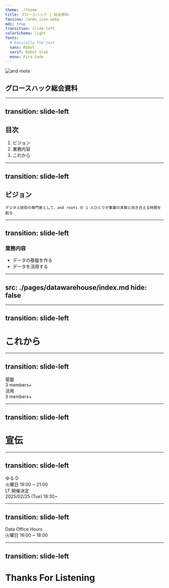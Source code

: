```yaml
---
theme: ./theme
title: グロースハック | 総会資料
favicon: /ando_icon.webp
mdc: true
transition: slide-left
colorSchema: light
fonts:
  # basically the text
  sans: Robot
  serif: Robot Slab
  mono: Fira Code
---
```


<img src="/ando_icon.webp" alt="and roots" class="w-[200px] h-auto mx-auto mb-5 rounded-xl" />

## グロースハック総会資料

---
transition: slide-left
---

## 目次

1. ビジョン
2. 業務内容
3. これから

---
transition: slide-left
---

## ビジョン

```
デジタル技術の専門家として、and roots の 1 人ひとりが事業の本質と向き合える時間を創る
```

---
transition: slide-left
---

### 業務内容

- データの基盤を作る
- データを活用する

---
src: ./pages/datawarehouse/index.md
hide: false
---

---
transition: slide-left
---

# これから

---
transition: slide-left
---

<div className="relative flex items-center w-[1400px] space-x-8 mx-auto h-full">
    <div className="border rounded-xl shadow-xl p-8 flex-1">
        <div className="text-[45px] font-semibold text-center mb-6">
            基盤
            <div className="text-gray-500 text-[28px]">
            3 members+
            </div>
        </div>
        <div className="space-y-8">
            <MemberCard
              name="谷口 健太"
              nickname="けんてぃー"
              imageSrc="https://ca.slack-edge.com/TL86R5GH1-UL86R5GV9-42d14dbc2420-512"
            />
            <MemberCard
              name="国分 拓也"
              nickname="くぶたく"
              imageSrc="https://ca.slack-edge.com/TL86R5GH1-U04DD6NLZQ9-8fe529d0275b-72"
            />
            <MemberCard
              name="笹本 卓臣"
              nickname="もてぃ"
              imageSrc="https://ca.slack-edge.com/TL86R5GH1-UMFSB9SNQ-69f53e3cc465-72"
            />
        </div>
    </div>
    <div className="border rounded-xl shadow-xl p-8 flex-1">
        <div className="text-[45px] font-semibold text-center mb-6">
            活用
            <div className="text-gray-500 text-[28px]">
            3 members+
            </div>
        </div>
        <div className="space-y-8">
            <MemberCard
              name="能村 優希"
              nickname="のむ"
              imageSrc="https://ca.slack-edge.com/TL86R5GH1-U0281NV010D-b0903e6ed514-512"
            />
            <MemberCard
              name="堀 順郎"
              nickname="のぶろー"
              imageSrc="https://ca.slack-edge.com/TL86R5GH1-U04QAP3048N-8b3f5f4127ed-512"
            />
            <MemberCard
              name="崎本 育直"
              nickname="いっくん"
              imageSrc="https://ca.slack-edge.com/TL86R5GH1-U039MJ5HN91-d2db0181d802-512"
            />
        </div>
    </div>
</div>

---
transition: slide-left
---

# 宣伝

---
transition: slide-left
---

<div className="text-[4.5rem] font-bold">ゆる D</div>
<div className="text-gray-500 text-[2rem]">火曜日 19:00 ~ 21:00</div>

<div v-click className="absolute bg-black top-0 left-0 w-full h-full flex items-center justify-center transition-all duration-300">
    <div className="w-[1000px] h-full mx-auto text-white py-20 flex flex-col items-center">
        <div className="text-center italic">
            <div className="text-[4rem] font-bold text-yellow-400">
              <v-after>
                <span v-mark>LT 開催決定</span>
              </v-after>
            </div>
            <div className="text-[1.5rem] font-semibold">2025/02/25 (Tue) 18:30~</div>
        </div>
    </div>
</div>

---
transition: slide-left
---

<div className="text-[4.5rem] font-bold">Data Office Hours</div>
<div className="text-gray-500 text-[2rem]">火曜日 16:00 ~ 18:00</div>

---
transition: slide-left
---


# Thanks For Listening

